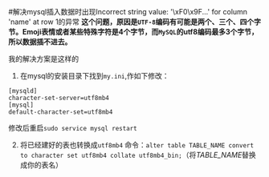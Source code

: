 #解决mysql插入数据时出现Incorrect string value: '\xF0\x9F...' for column 'name' at row 1的异常
**这个问题，原因是`UTF-8`编码有可能是两个、三个、四个字节。Emoji表情或者某些特殊字符是4个字节，而`MySQL`的utf8编码最多3个字节，所以数据插不进去。**

我的解决方案是这样的

1. 在mysql的安装目录下找到`my.ini`,作如下修改： 
```
[mysqld]
character-set-server=utf8mb4
[mysql]
default-character-set=utf8mb4
```
修改后重启`sudo service mysql restart`

2. 将已经建好的表也转换成`utf8mb4`
命令：`alter table TABLE_NAME convert to character set utf8mb4 collate utf8mb4_bin;`（将*TABLE_NAME*替换成你的表名）
